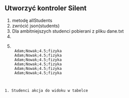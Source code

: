 ## Utworzyć kontroler Silent
1. metodę  allStudents
2. zwrócić json(students)
3. Dla ambitniejszych studenci pobierani z pliku dane.txt
4. 
5. ```code

    Adam;Nowak;4.5;fizyka
    Adam;Nowak;4.5;fizyka
    Adam;Nowak;4.5;fizyka
    Adam;Nowak;4.5;fizyka
    Adam;Nowak;4.5;fizyka
    Adam;Nowak;4.5;fizyka


```

1. Studenci akcja do widoku w tabelce